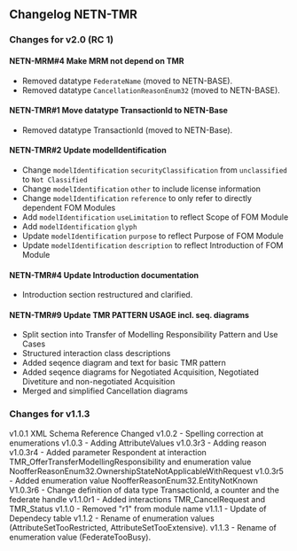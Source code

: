 ## Changelog NETN-TMR

### Changes for v2.0 (RC 1)


#### NETN-MRM#4 Make MRM not depend on TMR
* Removed datatype `FederateName` (moved to NETN-BASE).
* Removed datatype `CancellationReasonEnum32` (moved to NETN-BASE).

#### NETN-TMR#1 Move datatype TransactionId to NETN-Base
* Removed datatype TransactionId (moved to NETN-Base).

#### NETN-TMR#2 Update modelIdentification
* Change `modelIdentification` `securityClassification` from `unclassified` to `Not Classified`
* Change `modelIdentification` `other` to include license information
* Change `modelIdentification` `reference` to only refer to directly dependent FOM Modules
* Add `modelIdentification` `useLimitation` to reflect Scope of FOM Module
* Add `modelIdentification` `glyph` 
* Update `modelIdentification` `purpose` to reflect Purpose of FOM Module 
* Update `modelIdentification` `description` to reflect Introduction of FOM Module


#### NETN-TMR#4 Update Introduction documentation
* Introduction section restructured and clarified.

#### NETN-TMR#9 Update TMR PATTERN USAGE incl. seq. diagrams
* Split section into Transfer of Modelling Responsibility Pattern and Use Cases
* Structured interaction class descriptions
* Added seqence diagram and text for basic TMR pattern
* Added seqence diagrams for Negotiated Acquisition, Negotiated Divetiture and non-negotiated Acquisition
* Merged and simplified Cancellation diagrams

### Changes for v1.1.3

v1.0.1 XML Schema Reference Changed
v1.0.2 - Spelling correction at enumerations
v1.0.3 - Adding AttributeValues
v1.0.3r3 - Adding reason
v1.0.3r4 - Added parameter Respondent at interaction TMR_OfferTransferModellingResponsibility and enumeration value NoofferReasonEnum32.OwnershipStateNotApplicableWithRequest
v1.0.3r5 - Added enumeration value NoofferReasonEnum32.EntityNotKnown
V1.0.3r6 - Change definition of data type TransactionId, a counter and the federate handle
v1.1.0r1 - Added interactions TMR_CancelRequest and TMR_Status
v1.1.0 - Removed "r1" from module name
v1.1.1 - Update of Dependecy table
v1.1.2 - Rename of enumeration values (AttributeSetTooRestricted, AttributeSetTooExtensive).
v1.1.3 - Rename of enumeration value (FederateTooBusy).